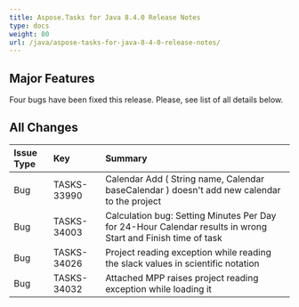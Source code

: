 ```yaml
---
title: Aspose.Tasks for Java 8.4.0 Release Notes
type: docs
weight: 80
url: /java/aspose-tasks-for-java-8-4-0-release-notes/
---
```


## **Major Features**
Four bugs have been fixed this release. Please, see list of all details below.

## **All Changes**
|**Issue Type** |**Key** |**Summary** |
| :- | :- | :- |
|Bug |TASKS-33990 |Calendar Add ( String name, Calendar baseCalendar ) doesn't add new calendar to the project |
|Bug |TASKS-34003 |Calculation bug: Setting Minutes Per Day for 24-Hour Calendar results in wrong Start and Finish time of task |
|Bug |TASKS-34026 |Project reading exception while reading the slack values in scientific notation |
|Bug |TASKS-34032 |Attached MPP raises project reading exception while loading it |

